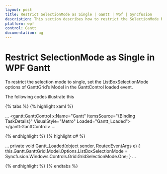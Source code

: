 ```yaml
---
layout: post
title: Restrict SelectionMode as Single | Gantt | Wpf | Syncfusion
description: This section describes how to restrict the SelectionMode behavior as Single in GanttControl for WPF platform.
platform: wpf
control: Gantt
documentation: ug
---
```


# Restrict SelectionMode as Single in WPF Gantt

To restrict the selection mode to single, set the ListBoxSelectionMode options of GanttGrid’s Model in the GanttControl loaded event. 

The following codes illustrate this

{% tabs %}
{% highlight xaml %}

…
<gantt:GanttControl x:Name="Gantt"
                    ItemsSource="{Binding TaskDetails}"
                    VisualStyle="Metro"
                    Loaded="Gantt_Loaded">
</gantt:GanttControl>
…

{% endhighlight  %}
{% highlight c# %}

…
private void Gantt_Loaded(object sender, RoutedEventArgs e)
{
    this.Gantt.GanttGrid.Model.Options.ListBoxSelectionMode = Syncfusion.Windows.Controls.Grid.GridSelectionMode.One;
}
…

{% endhighlight  %}
{% endtabs %}